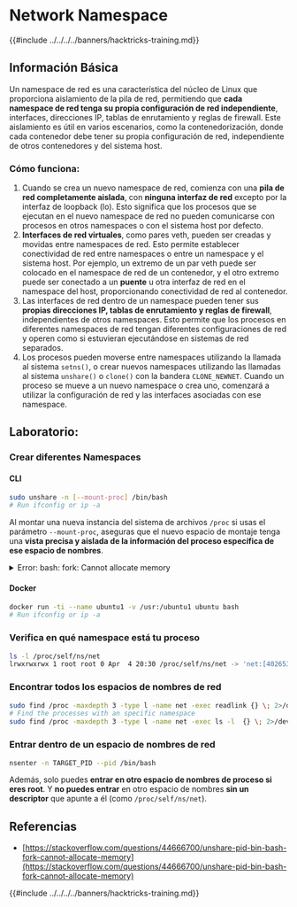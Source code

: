 # Network Namespace

{{#include ../../../../banners/hacktricks-training.md}}

## Información Básica

Un namespace de red es una característica del núcleo de Linux que proporciona aislamiento de la pila de red, permitiendo que **cada namespace de red tenga su propia configuración de red independiente**, interfaces, direcciones IP, tablas de enrutamiento y reglas de firewall. Este aislamiento es útil en varios escenarios, como la contenedorización, donde cada contenedor debe tener su propia configuración de red, independiente de otros contenedores y del sistema host.

### Cómo funciona:

1. Cuando se crea un nuevo namespace de red, comienza con una **pila de red completamente aislada**, con **ninguna interfaz de red** excepto por la interfaz de loopback (lo). Esto significa que los procesos que se ejecutan en el nuevo namespace de red no pueden comunicarse con procesos en otros namespaces o con el sistema host por defecto.
2. **Interfaces de red virtuales**, como pares veth, pueden ser creadas y movidas entre namespaces de red. Esto permite establecer conectividad de red entre namespaces o entre un namespace y el sistema host. Por ejemplo, un extremo de un par veth puede ser colocado en el namespace de red de un contenedor, y el otro extremo puede ser conectado a un **puente** u otra interfaz de red en el namespace del host, proporcionando conectividad de red al contenedor.
3. Las interfaces de red dentro de un namespace pueden tener sus **propias direcciones IP, tablas de enrutamiento y reglas de firewall**, independientes de otros namespaces. Esto permite que los procesos en diferentes namespaces de red tengan diferentes configuraciones de red y operen como si estuvieran ejecutándose en sistemas de red separados.
4. Los procesos pueden moverse entre namespaces utilizando la llamada al sistema `setns()`, o crear nuevos namespaces utilizando las llamadas al sistema `unshare()` o `clone()` con la bandera `CLONE_NEWNET`. Cuando un proceso se mueve a un nuevo namespace o crea uno, comenzará a utilizar la configuración de red y las interfaces asociadas con ese namespace.

## Laboratorio:

### Crear diferentes Namespaces

#### CLI
```bash
sudo unshare -n [--mount-proc] /bin/bash
# Run ifconfig or ip -a
```
Al montar una nueva instancia del sistema de archivos `/proc` si usas el parámetro `--mount-proc`, aseguras que el nuevo espacio de montaje tenga una **vista precisa y aislada de la información del proceso específica de ese espacio de nombres**.

<details>

<summary>Error: bash: fork: Cannot allocate memory</summary>

Cuando se ejecuta `unshare` sin la opción `-f`, se encuentra un error debido a la forma en que Linux maneja los nuevos espacios de nombres de PID (ID de Proceso). Los detalles clave y la solución se describen a continuación:

1. **Explicación del Problema**:

- El núcleo de Linux permite a un proceso crear nuevos espacios de nombres utilizando la llamada al sistema `unshare`. Sin embargo, el proceso que inicia la creación de un nuevo espacio de nombres de PID (denominado "proceso unshare") no entra en el nuevo espacio de nombres; solo lo hacen sus procesos hijos.
- Ejecutar `%unshare -p /bin/bash%` inicia `/bin/bash` en el mismo proceso que `unshare`. En consecuencia, `/bin/bash` y sus procesos hijos están en el espacio de nombres de PID original.
- El primer proceso hijo de `/bin/bash` en el nuevo espacio de nombres se convierte en PID 1. Cuando este proceso sale, desencadena la limpieza del espacio de nombres si no hay otros procesos, ya que PID 1 tiene el papel especial de adoptar procesos huérfanos. El núcleo de Linux deshabilitará entonces la asignación de PID en ese espacio de nombres.

2. **Consecuencia**:

- La salida de PID 1 en un nuevo espacio de nombres lleva a la limpieza de la bandera `PIDNS_HASH_ADDING`. Esto resulta en que la función `alloc_pid` falle al intentar asignar un nuevo PID al crear un nuevo proceso, produciendo el error "Cannot allocate memory".

3. **Solución**:
- El problema se puede resolver utilizando la opción `-f` con `unshare`. Esta opción hace que `unshare` cree un nuevo proceso después de crear el nuevo espacio de nombres de PID.
- Ejecutar `%unshare -fp /bin/bash%` asegura que el comando `unshare` se convierta en PID 1 en el nuevo espacio de nombres. `/bin/bash` y sus procesos hijos están entonces contenidos de manera segura dentro de este nuevo espacio de nombres, previniendo la salida prematura de PID 1 y permitiendo la asignación normal de PID.

Al asegurarte de que `unshare` se ejecute con la bandera `-f`, el nuevo espacio de nombres de PID se mantiene correctamente, permitiendo que `/bin/bash` y sus subprocesos operen sin encontrar el error de asignación de memoria.

</details>

#### Docker
```bash
docker run -ti --name ubuntu1 -v /usr:/ubuntu1 ubuntu bash
# Run ifconfig or ip -a
```
### &#x20;Verifica en qué namespace está tu proceso
```bash
ls -l /proc/self/ns/net
lrwxrwxrwx 1 root root 0 Apr  4 20:30 /proc/self/ns/net -> 'net:[4026531840]'
```
### Encontrar todos los espacios de nombres de red
```bash
sudo find /proc -maxdepth 3 -type l -name net -exec readlink {} \; 2>/dev/null | sort -u | grep "net:"
# Find the processes with an specific namespace
sudo find /proc -maxdepth 3 -type l -name net -exec ls -l  {} \; 2>/dev/null | grep <ns-number>
```
### Entrar dentro de un espacio de nombres de red
```bash
nsenter -n TARGET_PID --pid /bin/bash
```
Además, solo puedes **entrar en otro espacio de nombres de proceso si eres root**. Y **no puedes** **entrar** en otro espacio de nombres **sin un descriptor** que apunte a él (como `/proc/self/ns/net`).

## Referencias

- [https://stackoverflow.com/questions/44666700/unshare-pid-bin-bash-fork-cannot-allocate-memory](https://stackoverflow.com/questions/44666700/unshare-pid-bin-bash-fork-cannot-allocate-memory)

{{#include ../../../../banners/hacktricks-training.md}}
